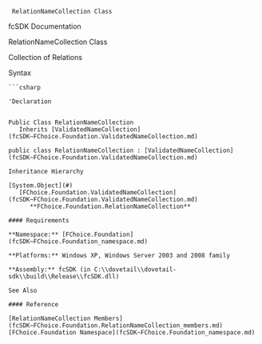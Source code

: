 ﻿     RelationNameCollection Class                                                   

fcSDK Documentation

RelationNameCollection Class

Collection of Relations

Syntax

```vbnet
```csharp

'Declaration
 

Public Class RelationNameCollection 
   Inherits [ValidatedNameCollection](fcSDK~FChoice.Foundation.ValidatedNameCollection.md)

public class RelationNameCollection : [ValidatedNameCollection](fcSDK~FChoice.Foundation.ValidatedNameCollection.md) 

Inheritance Hierarchy

[System.Object](#)  
   [FChoice.Foundation.ValidatedNameCollection](fcSDK~FChoice.Foundation.ValidatedNameCollection.md)  
      **FChoice.Foundation.RelationNameCollection**  

#### Requirements

**Namespace:** [FChoice.Foundation](fcSDK~FChoice.Foundation_namespace.md)

**Platforms:** Windows XP, Windows Server 2003 and 2008 family

**Assembly:** fcSDK (in C:\\dovetail\\dovetail-sdk\\build\\Release\\fcSDK.dll)

See Also

#### Reference

[RelationNameCollection Members](fcSDK~FChoice.Foundation.RelationNameCollection_members.md)  
[FChoice.Foundation Namespace](fcSDK~FChoice.Foundation_namespace.md)
